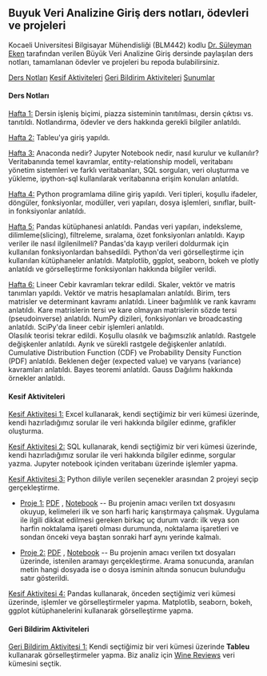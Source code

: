 ## Buyuk Veri Analizine Giriş ders notları, ödevleri ve projeleri

Kocaeli Universitesi Bilgisayar Mühendisliği (BLM442) kodlu [Dr. Süleyman Eken](https://suleymaneken.github.io/) tarafından verilen Büyük Veri Analizine Giriş dersinde paylaşılan ders notları, tamamlanan ödevler ve projeleri bu repoda bulabilirsiniz.

[Ders Notları](https://github.com/snnclsr/buyuk_veri_analizi#ders-notlar%C4%B1)
[Kesif Aktiviteleri](https://github.com/snnclsr/buyuk_veri_analizi#kesif-aktiviteleri)
[Geri Bildirim Aktiviteleri](https://github.com/snnclsr/buyuk_veri_analizi#geri-bildirim-aktiviteleri)
[Sunumlar](https://github.com/snnclsr/buyuk_veri_analizi/tree/master/Ders_Sunumlari)
#### Ders Notları

[Hafta 1:](https://github.com/snnclsr/buyuk_veri_analizi/tree/master/week1) Dersin işleniş biçimi, piazza sisteminin tanıtılması, dersin çıktısı vs. tanıtıldı. Notlandırma, ödevler ve ders hakkında gerekli bilgiler anlatıldı.

[Hafta 2:](https://github.com/snnclsr/buyuk_veri_analizi/tree/master/week2) Tableu'ya giriş yapıldı. 

[Hafta 3:](https://github.com/snnclsr/buyuk_veri_analizi/tree/master/week3) Anaconda nedir? Jupyter Notebook nedir, nasıl kurulur ve kullanılır? Veritabanında temel kavramlar, entity-relationship modeli, veritabanı yönetim sistemleri ve farklı veritabanları, SQL sorguları, veri oluşturma ve yükleme, ipython-sql kullanılarak veritabanına erişim konuları anlatıldı.

[Hafta 4:](https://github.com/snnclsr/buyuk_veri_analizi/tree/master/week4) Python programlama diline giriş yapıldı. Veri tipleri, koşullu ifadeler, döngüler, fonksiyonlar, modüller, veri yapıları, dosya işlemleri, sınıflar, built-in fonksiyonlar anlatıldı.

[Hafta 5:](https://github.com/snnclsr/buyuk_veri_analizi/tree/master/week5) Pandas kütüphanesi anlatıldı. Pandas veri yapıları, indeksleme, dilimleme(slicing), filtreleme, sıralama, özet fonksiyonları anlatıldı. Kayıp veriler ile nasıl ilgilenilmeli? Pandas'da kayıp verileri doldurmak için kullanılan fonksiyonlardan bahsedildi. Python'da veri görselleştirme için kullanılan kütüphaneler anlatıldı. Matplotlib, ggplot, seaborn, bokeh ve plotly anlatıldı ve görselleştirme fonksiyonları hakkında bilgiler verildi.

[Hafta 6:](https://github.com/snnclsr/buyuk_veri_analizi/tree/master/week6) Lineer Cebir kavramları tekrar edildi. Skaler, vektör ve matris tanımları yapıldı. Vektör ve matris hesaplamaları anlatıldı. Birim, ters matrisler ve determinant kavramı anlatıldı. Lineer bağımlılık ve rank kavramı anlatıldı. Kare matrislerin tersi ve kare olmayan matrislerin sözde tersi (pseudoinverse) anlatıldı. NumPy dizileri, fonksiyonları ve broadcasting anlatıldı. SciPy'da lineer cebir işlemleri anlatıldı.  
Olasılık teorisi tekrar edildi. Koşullu olasılık ve bağımsızlık anlatıldı. Rastgele değişkenler anlatıldı. Ayrık ve sürekli rastgele değişkenler anlatıldı. Cumulative Distribution Function (CDF) ve Probability Density Function (PDF) anlatıldı. Beklenen değer (expected value) ve varyans (variance) kavramları anlatıldı. Bayes teoremi anlatıldı. Gauss Dağılımı hakkında örnekler anlatıldı.

#### Kesif Aktiviteleri

[Kesif Aktivitesi 1:](https://github.com/snnclsr/buyuk_veri_analizi/tree/master/kesif_aktivitesi_1) Excel kullanarak, kendi seçtiğimiz bir veri kümesi üzerinde, kendi hazırladığımız sorular ile veri hakkında bilgiler edinme, grafikler oluşturma.

[Kesif Aktivitesi 2:](https://github.com/snnclsr/buyuk_veri_analizi/tree/master/kesif_aktivitesi_2) SQL kullanarak, kendi seçtiğimiz bir veri kümesi üzerinde, kendi hazırladığımız sorular ile veri hakkında bilgiler edinme, sorgular yazma. Jupyter notebook içinden veritabanı üzerinde işlemler yapma.

[Kesif Aktivitesi 3:](https://github.com/snnclsr/buyuk_veri_analizi/tree/master/kesif_aktivitesi_3) Python diliyle verilen seçenekler arasından 2 projeyi seçip gerçekleştirme.

- [Proje 1:](https://github.com/snnclsr/buyuk_veri_analizi/tree/master/kesif_aktivitesi_3/project_1) [PDF](https://github.com/snnclsr/buyuk_veri_analizi/blob/master/kesif_aktivitesi_3/project_1/project07.pdf) , [Notebook](https://github.com/snnclsr/buyuk_veri_analizi/blob/master/kesif_aktivitesi_3/project_1/project1.ipynb) -- Bu projenin amacı verilen txt dosyasını okuyup, kelimeleri ilk ve son harfi hariç karıştırmaya çalışmak. Uygulama ile ilgili dikkat edilmesi gereken birkaç uç durum vardı: ilk veya son harfin noktalama işareti olması durumunda, noktalama işaretleri ve sondan önceki veya baştan sonraki harf aynı yerinde kalmalı.

- [Proje 2:](https://github.com/snnclsr/buyuk_veri_analizi/tree/master/kesif_aktivitesi_3/project_2) [PDF](https://github.com/snnclsr/buyuk_veri_analizi/blob/master/kesif_aktivitesi_3/project_2/project06.pdf) , [Notebook](https://github.com/snnclsr/buyuk_veri_analizi/blob/master/kesif_aktivitesi_3/project_2/project2.ipynb) -- Bu projenin amacı verilen txt dosyaları üzerinde, istenilen aramayı gerçekleştirme. Arama sonucunda, aranılan metin hangi dosyada ise o dosya isminin altında sonucun bulunduğu satır gösterildi.

[Kesif Aktivitesi 4:](https://github.com/snnclsr/buyuk_veri_analizi/tree/master/kesif_aktivitesi_4) Pandas kullanarak, önceden seçtiğimiz veri kümesi üzerinde, işlemler ve görselleştirmeler yapma. Matplotlib, seaborn, bokeh, ggplot kütüphanelerini kullanarak görselleştirme yapma.

#### Geri Bildirim Aktiviteleri

[Geri Bildirim Aktivitesi 1:](https://github.com/snnclsr/buyuk_veri_analizi/tree/master/geri_bildirim_aktivitesi_1) Kendi seçtiğimiz bir veri kümesi üzerinde **Tableu** kullanarak görselleştirmeler yapma. Biz analiz için [Wine Reviews](https://www.kaggle.com/zynicide/wine-reviews) veri kümesini seçtik. 

